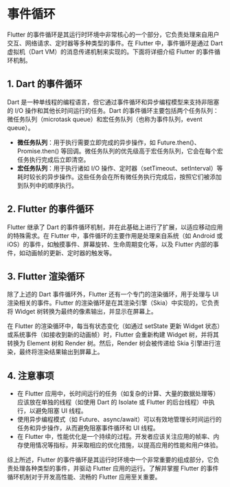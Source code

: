 # 事件循环

Flutter 的事件循环是其运行时环境中非常核心的一个部分，它负责处理来自用户交互、网络请求、定时器等多种类型的事件。在 Flutter 中，事件循环是通过 Dart 虚拟机（Dart VM）的消息传递机制来实现的。下面将详细介绍 Flutter 的事件循环机制。

## 1. Dart 的事件循环

Dart 是一种单线程的编程语言，但它通过事件循环和异步编程模型来支持非阻塞的 I/O 操作和其他长时间运行的任务。Dart 的事件循环主要包括两个任务队列：微任务队列（microtask queue）和宏任务队列（也称为事件队列，event queue）。

- **微任务队列**：用于执行需要立即完成的异步操作，如 Future.then()、Promise.then() 等回调。微任务队列的优先级高于宏任务队列，它会在每个宏任务执行完成后立即清空。
- **宏任务队列**：用于执行诸如 I/O 操作、定时器（setTimeout、setInterval）等耗时较长的异步操作。这些任务会在所有微任务执行完成后，按照它们被添加到队列中的顺序执行。

## 2. Flutter 的事件循环

Flutter 继承了 Dart 的事件循环机制，并在此基础上进行了扩展，以适应移动应用的特殊需求。在 Flutter 中，事件循环的主要作用是处理来自系统（如 Android 或 iOS）的事件，如触摸事件、屏幕旋转、生命周期变化等，以及 Flutter 内部的事件，如动画帧的更新、定时器的触发等。

## 3. Flutter 渲染循环

除了上述的 Dart 事件循环外，Flutter 还有一个专门的渲染循环，用于处理与 UI 渲染相关的事件。Flutter 的渲染循环是在其渲染引擎（Skia）中实现的，它负责将 Widget 树转换为最终的像素输出，并显示在屏幕上。

在 Flutter 的渲染循环中，每当有状态变化（如通过 setState 更新 Widget 状态）或系统事件（如接收到新的动画帧）时，Flutter 会重新构建 Widget 树，并将其转换为 Element 树和 Render 树。然后，Render 树会被传递给 Skia 引擎进行渲染，最终将渲染结果输出到屏幕上。

## 4. 注意事项

- 在 Flutter 应用中，长时间运行的任务（如复杂的计算、大量的数据处理等）应该放在单独的线程（如使用 Dart 的 Isolate 或 Flutter 的后台线程）中执行，以避免阻塞 UI 线程。
- 使用异步编程模式（如 Future、async/await）可以有效地管理长时间运行的任务和异步操作，从而避免阻塞事件循环和 UI 线程。
- 在 Flutter 中，性能优化是一个持续的过程。开发者应该关注应用的帧率、内存使用情况等指标，并采取相应的优化措施，以提高应用的性能和用户体验。

综上所述，Flutter 的事件循环是其运行时环境中一个非常重要的组成部分，它负责处理各种类型的事件，并驱动 Flutter 应用的运行。了解并掌握 Flutter 的事件循环机制对于开发高性能、流畅的 Flutter 应用至关重要。
